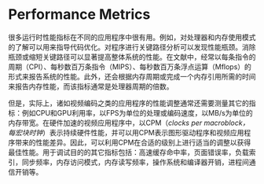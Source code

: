 # Performance Metrics
很多运行时性能指标在不同的应用程序中很有用。例如，对处理器和内存使用模式的了解可以用来指导代码优化。对程序进行关键路径分析可以发现性能瓶颈。消除瓶颈或缩短关键路径可以显著提高整体系统的性能。在文献中，经常以每条指令的周期（CPI）、每秒数百万条指令（MIPS）、每秒数百万条浮点运算（Mflops）的形式来报告系统的性能。此外，还会根据内存周期或完成一个内存引用所需的时间来报告内存性能，而该指标通常是处理器周期的倍数。

但是，实际上，诸如视频编码之类的应用程序的性能调整通常还需要测量其它的指标：例如CPU和GPU利用率，以FPS为单位的处理或编码速度，以MB/s为单位的内存带宽。在硬件加速的视频应用程序中，以CPM（*clocks per macroblock，每宏块时钟*）表示持续硬件性能，并可以用CPM表示图形驱动程序和视频应用程序带来的性能差异。因此，可以利用CPM在合适的级别上进行适当的调整以获得最佳性能。用于调试目的的其它指标包括：高速缓存命中率，页面错误率，负载索引，同步频率，内存访问模式，内存读写频率，操作系统和编译器开销，进程间通信开销等。
